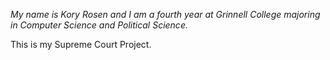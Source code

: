 *My name is Kory Rosen and I am a fourth year at Grinnell College majoring in Computer Science and Political Science.*

This is my Supreme Court Project. 
